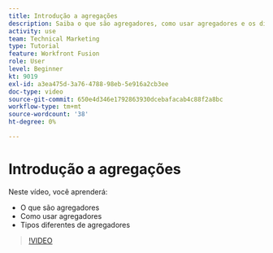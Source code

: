 ```yaml
---
title: Introdução a agregações
description: Saiba o que são agregadores, como usar agregadores e os diferentes tipos de agregadores em [!DNL Adobe Workfront Fusion].
activity: use
team: Technical Marketing
type: Tutorial
feature: Workfront Fusion
role: User
level: Beginner
kt: 9019
exl-id: a3ea475d-3a76-4788-98eb-5e916a2cb3ee
doc-type: video
source-git-commit: 650e4d346e1792863930dcebafacab4c88f2a8bc
workflow-type: tm+mt
source-wordcount: '38'
ht-degree: 0%

---
```


# Introdução a agregações

Neste vídeo, você aprenderá:

* O que são agregadores
* Como usar agregadores
* Tipos diferentes de agregadores

>[!VIDEO](https://video.tv.adobe.com/v/335279/?quality=12&learn=on)
